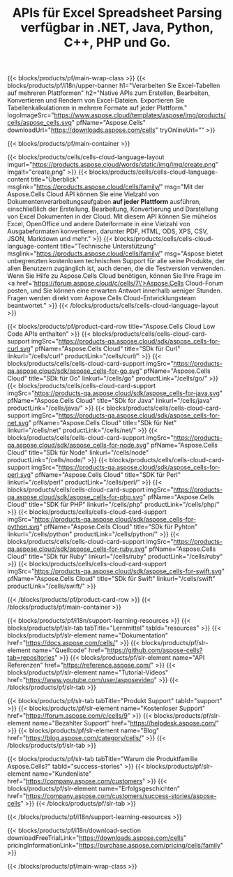 ﻿---
title: APIs für Excel Spreadsheet Parsing verfügbar in .NET, Java, Python, C++, PHP und Go.
weight: 10
description: Mit der Aspose.Cells Cloud API können Sie eine Vielzahl von Dokumentenverarbeitungsaufgaben auf jeder Plattform ausführen, einschließlich der Erstellung, Bearbeitung, Konvertierung und Darstellung von Excel Dokumenten in der Cloud. Mit diesem API können Sie mühelos Excel, OpenOffice und andere Dateiformate in eine Vielzahl von Ausgabeformaten konvertieren, darunter PDF, HTML, ODS, XPS, CSV, JSON, Markdown und mehr.
---
{{< blocks/products/pf/main-wrap-class >}}
{{< blocks/products/pf/i18n/upper-banner h1="Verarbeiten Sie Excel-Tabellen auf mehreren Plattformen" h2="Native APIs zum Erstellen, Bearbeiten, Konvertieren und Rendern von Excel-Dateien. Exportieren Sie Tabellenkalkulationen in mehrere Formate auf jeder Plattform." logoImageSrc="https://www.aspose.cloud/templates/aspose/img/products/cells/aspose_cells.svg" pfName="Aspose.Cells" downloadUrl="https://downloads.aspose.com/cells" tryOnlineUrl="" >}}

{{< blocks/products/pf/main-container >}}

{{< blocks/products/cells/cells-cloud-language-layout imgurl="https://products.aspose.cloud/words/static/img/img/create.png" imgalt="create.png" >}}
    {{< blocks/products/cells/cells-cloud-language-content title="Überblick" msglink="https://products.aspose.cloud/cells/family/" msg="Mit der Aspose.Cells Cloud API können Sie eine Vielzahl von Dokumentenverarbeitungsaufgaben <b>auf jeder Plattform</b> ausführen, einschließlich der Erstellung, Bearbeitung, Konvertierung und Darstellung von Excel Dokumenten in der Cloud. Mit diesem API können Sie mühelos Excel, OpenOffice und andere Dateiformate in eine Vielzahl von Ausgabeformaten konvertieren, darunter PDF, HTML, ODS, XPS, CSV, JSON, Markdown und mehr." >}}
    {{< blocks/products/cells/cells-cloud-language-content title="Technische Unterstützung" msglink="https://products.aspose.cloud/cells/family/" msg="Aspose bietet unbegrenzten kostenlosen technischen Support für alle seine Produkte, der allen Benutzern zugänglich ist, auch denen, die die Testversion verwenden. Wenn Sie Hilfe zu Aspose.Cells Cloud benötigen, können Sie Ihre Frage im <a href=\'https://forum.aspose.cloud/c/cells/7\'>Aspose.Cells Cloud-Forum</a> posten, und Sie können eine erwarten Antwort innerhalb weniger Stunden. Fragen werden direkt vom Aspose.Cells Cloud-Entwicklungsteam beantwortet." >}}
{{< /blocks/products/cells/cells-cloud-language-layout >}}

{{< blocks/products/pf/product-card-row title="Aspose.Cells Cloud Low Code APIs enthalten" >}}
{{< blocks/products/cells/cells-cloud-card-support imgSrc="https://products-qa.aspose.cloud/sdk/aspose_cells-for-curl.svg" pfName="Aspose.Cells Cloud" title="SDk für Curl" linkurl="/cells/curl" productLink="/cells/curl/" >}}
{{< blocks/products/cells/cells-cloud-card-support imgSrc="https://products-qa.aspose.cloud/sdk/aspose_cells-for-go.svg" pfName="Aspose.Cells Cloud" title="SDk für Go" linkurl="/cells/go" productLink="/cells/go/" >}}
{{< blocks/products/cells/cells-cloud-card-support imgSrc="https://products-qa.aspose.cloud/sdk/aspose_cells-for-java.svg" pfName="Aspose.Cells Cloud" title="SDk for Java" linkurl="/cells/java" productLink="/cells/java/" >}}
{{< blocks/products/cells/cells-cloud-card-support imgSrc="https://products-qa.aspose.cloud/sdk/aspose_cells-for-net.svg" pfName="Aspose.Cells Cloud" title="SDk für Net" linkurl="/cells/net" productLink="/cells/net/" >}}
{{< blocks/products/cells/cells-cloud-card-support imgSrc="https://products-qa.aspose.cloud/sdk/aspose_cells-for-node.svg" pfName="Aspose.Cells Cloud" title="SDk für Node" linkurl="/cells/node" productLink="/cells/node/" >}}
{{< blocks/products/cells/cells-cloud-card-support imgSrc="https://products-qa.aspose.cloud/sdk/aspose_cells-for-perl.svg" pfName="Aspose.Cells Cloud" title="SDK für Perl" linkurl="/cells/perl" productLink="/cells/perl/" >}}
{{< blocks/products/cells/cells-cloud-card-support imgSrc="https://products-qa.aspose.cloud/sdk/aspose_cells-for-php.svg" pfName="Aspose.Cells Cloud" title="SDK für PHP" linkurl="/cells/php" productLink="/cells/php/" >}}
{{< blocks/products/cells/cells-cloud-card-support imgSrc="https://products-qa.aspose.cloud/sdk/aspose_cells-for-python.svg" pfName="Aspose.Cells Cloud" title="SDk für Pyhton" linkurl="/cells/python" productLink="/cells/python/" >}}
{{< blocks/products/cells/cells-cloud-card-support imgSrc="https://products-qa.aspose.cloud/sdk/aspose_cells-for-ruby.svg" pfName="Aspose.Cells Cloud" title="SDk für Ruby" linkurl="/cells/ruby" productLink="/cells/ruby" >}}
{{< blocks/products/cells/cells-cloud-card-support imgSrc="https://products-qa.aspose.cloud/sdk/aspose_cells-for-swift.svg" pfName="Aspose.Cells Cloud" title="SDk für Swift" linkurl="/cells/swift" productLink="/cells/swift/" >}}


{{< /blocks/products/pf/product-card-row >}}
{{< /blocks/products/pf/main-container >}}

{{< blocks/products/pf/i18n/support-learning-resources >}}
{{< blocks/products/pf/slr-tab tabTitle="Lernmittel" tabId="resources" >}}
{{< blocks/products/pf/slr-element name="Dokumentation" href="https://docs.aspose.com/cells/" >}}
{{< blocks/products/pf/slr-element name="Quellcode" href="https://github.com/aspose-cells?tab=repositories" >}}
{{< blocks/products/pf/slr-element name="API Referenzen" href="https://reference.aspose.com/" >}}
{{< blocks/products/pf/slr-element name="Tutorial-Videos" href="https://www.youtube.com/user/asposevideo" >}}
{{< /blocks/products/pf/slr-tab >}}

{{< blocks/products/pf/slr-tab tabTitle="Produkt Support" tabId="support" >}}
{{< blocks/products/pf/slr-element name="Kostenloser Support" href="https://forum.aspose.com/c/cells/9" >}}
{{< blocks/products/pf/slr-element name="Bezahlter Support" href="https://helpdesk.aspose.com/" >}}
{{< blocks/products/pf/slr-element name="Blog" href="https://blog.aspose.com/category/cells/" >}}
{{< /blocks/products/pf/slr-tab >}}

{{< blocks/products/pf/slr-tab tabTitle="Warum die Produktfamilie Aspose.Cells?" tabId="success-stories" >}}
{{< blocks/products/pf/slr-element name="Kundenliste" href="https://company.aspose.com/customers" >}}
{{< blocks/products/pf/slr-element name="Erfolgsgeschichten" href="https://company.aspose.com/customers/success-stories/aspose-cells" >}}
{{< /blocks/products/pf/slr-tab >}}

{{< /blocks/products/pf/i18n/support-learning-resources >}}

{{< blocks/products/pf/i18n/download-section downloadFreeTrialLink="https://downloads.aspose.com/cells" pricingInformationLink="https://purchase.aspose.com/pricing/cells/family" >}}

{{< /blocks/products/pf/main-wrap-class >}}
